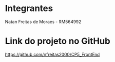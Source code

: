 # Integrantes

Natan Freitas de Moraes - RM564992

# Link do projeto no GitHub

https://github.com/nfreitas2000/CP5_FrontEnd